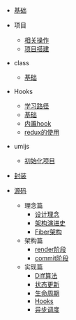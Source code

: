 - [基础](/src/0001.md)

- 项目
  - [相关操作](/src/0015.md)
  - [项目搭建](/src/0017.md)
  

- class
  - [基础](/src/0014.md)

- Hooks
  - [学习路径](/src/0013.md)
  - [基础](/src/0012.md)
  - [内置hook](/src/0019.md)
  - [redux的使用](/src/0020.md)

- umijs
  - [初始化项目](/src/0100/0130/0021.md) 

- [封装](/src/0018.md)

- [源码](/src/0016.md)
  - 理念篇
    - [设计理念](/src/0002.md)
    - [架构演进史](/src/0003.md)
    - [Fiber架构](/src/0004.md)
  - 架构篇
    - [render阶段](/src/0005.md)
    - [commit阶段](/src/0006.md)
  - 实现篇
    - [Diff算法](/src/0007.md)
    - [状态更新](/src/0008.md)
    - [生命周期](/src/0009.md)
    - [Hooks](/src/0010.md)
    - [异步调度](/src/0011.md)
    